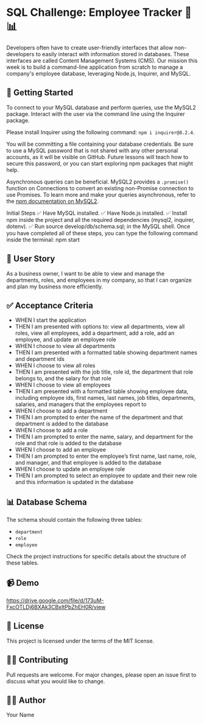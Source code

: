 # SQL Challenge: Employee Tracker 🏢📊
Developers often have to create user-friendly interfaces that allow non-developers to easily interact with information stored in databases. These interfaces are called Content Management Systems (CMS). Our mission this week is to build a command-line application from scratch to manage a company's employee database, leveraging Node.js, Inquirer, and MySQL.


## 🚀 Getting Started
To connect to your MySQL database and perform queries, use the MySQL2 package. Interact with the user via the command line using the Inquirer package.

Please install Inquirer using the following command: `npm i inquirer@8.2.4`.

You will be committing a file containing your database credentials. Be sure to use a MySQL password that is not shared with any other personal accounts, as it will be visible on GitHub. Future lessons will teach how to secure this password, or you can start exploring npm packages that might help.

Asynchronous queries can be beneficial. MySQL2 provides a `.promise()` function on Connections to convert an existing non-Promise connection to use Promises. To learn more and make your queries asynchronous, refer to the [npm documentation on MySQL2](https://www.npmjs.com/package/mysql2).

Initial Steps
✅ Have MySQL installed.
✅ Have Node.js installed.
✅ Install npm inside the project and all the required dependencies (mysql2, inquirer, dotenv).
✅ Run source develop/db/schema.sql; in the MySQL shell.
Once you have completed all of these steps, you can type the following command inside the terminal:
npm start


## 📝 User Story
As a business owner, I want to be able to view and manage the departments, roles, and employees in my company, so that I can organize and plan my business more efficiently.

## ✅ Acceptance Criteria
* WHEN I start the application
* THEN I am presented with options to: view all departments, view all roles, view all employees, add a department, add a role, add an employee, and update an employee role
* WHEN I choose to view all departments
* THEN I am presented with a formatted table showing department names and department ids
* WHEN I choose to view all roles
* THEN I am presented with the job title, role id, the department that role belongs to, and the salary for that role
* WHEN I choose to view all employees
* THEN I am presented with a formatted table showing employee data, including employee ids, first names, last names, job titles, departments, salaries, and managers that the employees report to
* WHEN I choose to add a department
* THEN I am prompted to enter the name of the department and that department is added to the database
* WHEN I choose to add a role
* THEN I am prompted to enter the name, salary, and department for the role and that role is added to the database
* WHEN I choose to add an employee
* THEN I am prompted to enter the employee’s first name, last name, role, and manager, and that employee is added to the database
* WHEN I choose to update an employee role
* THEN I am prompted to select an employee to update and their new role and this information is updated in the database

## 📊 Database Schema
The schema should contain the following three tables:
* `department`
* `role`
* `employee`

Check the project instructions for specific details about the structure of these tables.

## 📹 Demo
https://drive.google.com/file/d/173uM-FxcOTLDj6BXAk3CBxItPbZhEH0R/view

## 📜 License
This project is licensed under the terms of the MIT license.

## 🙋‍♀️ Contributing
Pull requests are welcome. For major changes, please open an issue first to discuss what you would like to change.

## 👩‍💻 Author
Your Name
